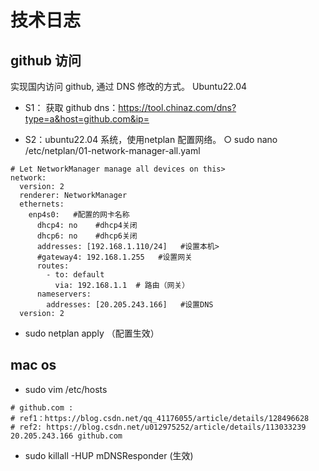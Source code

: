 # 技术日志

## github 访问

实现国内访问 github, 通过 DNS 修改的方式。
Ubuntu22.04
* S1： 获取 github dns：https://tool.chinaz.com/dns?type=a&host=github.com&ip=

* S2：ubuntu22.04 系统，使用netplan 配置网络。
  ○ sudo nano /etc/netplan/01-network-manager-all.yaml
```
# Let NetworkManager manage all devices on this>
network:
  version: 2
  renderer: NetworkManager
  ethernets:
    enp4s0:   #配置的网卡名称
      dhcp4: no    #dhcp4关闭
      dhcp6: no    #dhcp6关闭
      addresses: [192.168.1.110/24]   #设置本机>
      #gateway4: 192.168.1.255   #设置网关
      routes:
        - to: default
          via: 192.168.1.1  # 路由（网关）
      nameservers:
        addresses: [20.205.243.166]   #设置DNS
  version: 2
```
* sudo netplan apply   （配置生效）


## mac os
* sudo vim /etc/hosts
```
# github.com :
# ref1：https://blog.csdn.net/qq_41176055/article/details/128496628
# ref2: https://blog.csdn.net/u012975252/article/details/113033239
20.205.243.166 github.com
```
* sudo killall -HUP mDNSResponder    (生效)